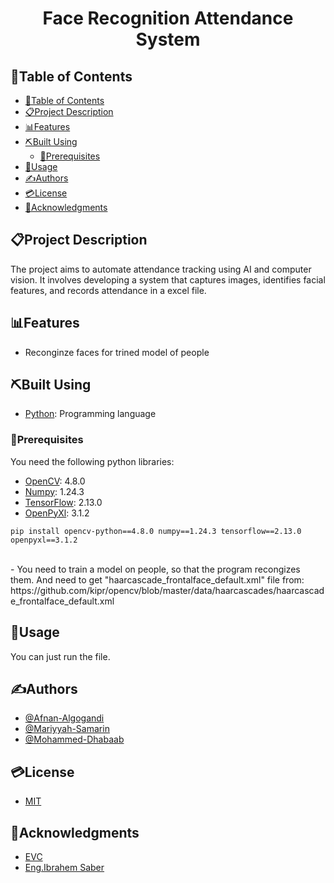 [Add effective prject logo or banner]: #



[Choose a self-explaining name for your project.]: #
<h1 align="center">Face Recognition Attendance System</h1>

[Add short description (one sentance)]: #


## 📂Table of Contents
- [📂Table of Contents](#table-of-contents)
- [📋Project Description](#project-description)
- [📊Features](#features)
- [⛏️Built Using](#️built-using)
  - [🎫Prerequisites](#prerequisites)
- [📝Usage](#usage)
- [✍Authors](#authors)
- [💳License](#license)
- [🏅Acknowledgments](#acknowledgments)

## 📋Project Description
The project aims to automate attendance tracking using AI and computer vision. It involves developing a system that captures images, identifies facial features, and records attendance in a excel file.

## 📊Features 
- Reconginze faces for trined model of people 

## ⛏️Built Using
- [Python](https://www.python.org/): Programming language


### 🎫Prerequisites
You need the following python libraries:
- [OpenCV](https://opencv.org/): 4.8.0
- [Numpy](https://numpy.org/): 1.24.3
- [TensorFlow](https://www.tensorflow.org/): 2.13.0
- [OpenPyXl](https://openpyxl.readthedocs.io/en/stable/#): 3.1.2 
```
pip install opencv-python==4.8.0 numpy==1.24.3 tensorflow==2.13.0 openpyxl==3.1.2
```
<br>
- You need to train a model on people, so that the program recongizes them. And need to get "haarcascade_frontalface_default.xml" file from: 
https://github.com/kipr/opencv/blob/master/data/haarcascades/haarcascade_frontalface_default.xml
<br>

## 📝Usage
You can just run the file.
<br>

## ✍Authors
- [@Afnan-Algogandi](github.com/afnanAlgogandi)
- [@Mariyyah-Samarin](https://github.com/Mariyyahes)
- [@Mohammed-Dhabaab](github.com/mohammed-dhabaab)


## 💳License
- [MIT](https://opensource.org/license/mit/)

## 🏅Acknowledgments
- [EVC](evc.sa)
- [Eng.Ibrahem Saber](https://www.linkedin.com/in/ibrahem-elnawasany/)
